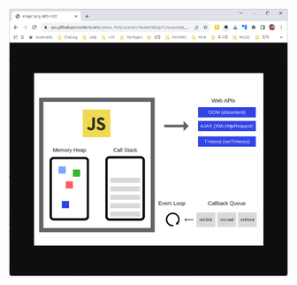 ![image-20230904132458019](/blog/IT/JAVA/%ED%85%8C%EC%8A%A4%ED%8A%B8%20%EC%A4%91%EC%9E%84.assets/image-20230904132458019.png)